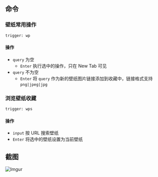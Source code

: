 ## 命令
### 壁纸常用操作
`trigger: wp`    

#### 操作
- `query` 为空
    - `Enter` 执行选中的操作，只在 New Tab 可见
- `query` 不为空
    - `Enter` 将 `query` 作为新的壁纸图片链接添加到收藏中，链接格式支持 `png|jpeg|jpg`

### 浏览壁纸收藏
`trigger: wps`

#### 操作
- `input` 按 URL 搜索壁纸
- `Enter` 将选中的壁纸设置为当前壁纸

## 截图
![Imgur](https://i.imgur.com/FLrd9gB.png)
